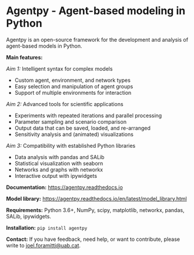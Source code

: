 # Agentpy - Agent-based modeling in Python

Agentpy is an open-source framework for the development and analysis of
agent-based models in Python.

**Main features:**

*Aim 1:* Intelligent syntax for complex models

- Custom agent, environment, and network types
- Easy selection and manipulation of agent groups
- Support of multiple environments for interaction

*Aim 2:* Advanced tools for scientific applications

- Experiments with repeated iterations and parallel processing
- Parameter sampling and scenario comparison
- Output data that can be saved, loaded, and re-arranged
- Sensitivity analysis and (animated) visualizations

*Aim 3:* Compatibility with established Python libraries

- Data analysis with pandas and SALib
- Statistical visualization with seaborn
- Networks and graphs with networkx
- Interactive output with ipywidgets

**Documentation:** https://agentpy.readthedocs.io

**Model library:** https://agentpy.readthedocs.io/en/latest/model_library.html

**Requirements:** Python 3.6+, NumPy, scipy, matplotlib, networkx, pandas, SALib, ipywidgets.

**Installation:** `pip install agentpy`

**Contact:** If you have feedback, need help, or want to contribute,
please write to joel.foramitti@uab.cat.
